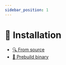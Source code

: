 ```yaml
---
sidebar_position: 1
---
```


# 🚒 Installation

* [🔍 From source](from-source.md)
* [📁 Prebuild binary](prebuild-binary.md)
